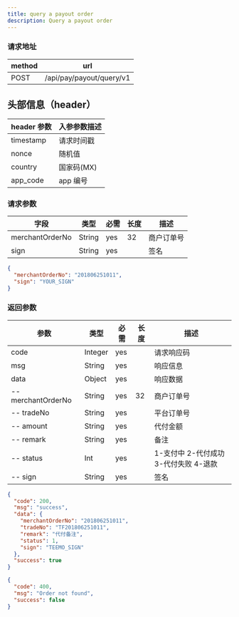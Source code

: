 ```yaml
---
title: query a payout order
description: Query a payout order
---
```


### 请求地址

| method | url                      |
| ------ | ------------------------ |
| POST   | /api/pay/payout/query/v1 |

## 头部信息（header）

| header 参数 | 入参参数描述 |
| ----------- | ------------ |
| timestamp   | 请求时间戳   |
| nonce       | 随机值       |
| country     | 国家码(MX)   |
| app_code    | app 编号     |

### 请求参数

| 字段            | 类型   | 必需 | 长度 | 描述       |
| --------------- | ------ | ---- | ---- | ---------- |
| merchantOrderNo | String | yes  | 32   | 商户订单号 |
| sign            | String | yes  |      | 签名       |

```json title=请求示例
{
  "merchantOrderNo": "201806251011",
  "sign": "YOUR_SIGN"
}
```

### 返回参数

| 参数               | 类型    | 必需 | 长度 | 描述                                  |
| ------------------ | ------- | ---- | ---- | ------------------------------------- |
| code               | Integer | yes  |      | 请求响应码                            |
| msg                | String  | yes  |      | 响应信息                              |
| data               | Object  | yes  |      | 响应数据                              |
| -- merchantOrderNo | String  | yes  | 32   | 商户订单号                            |
| -- tradeNo         | String  | yes  |      | 平台订单号                            |
| -- amount          | String  | yes  |      | 代付金额                              |
| -- remark          | String  | yes  |      | 备注                                  |
| -- status          | Int     | yes  |      | 1-支付中 2-代付成功 3-代付失败 4-退款 |
| -- sign            | String  | yes  |      | 签名                                  |

```json title=返回示例
{
  "code": 200,
  "msg": "success",
  "data": {
    "merchantOrderNo": "201806251011",
    "tradeNo": "TF201806251011",
    "remark": "代付备注",
    "status": 1,
    "sign": "TEEMO_SIGN"
  },
  "success": true
}
```

```json title=订单不存在返回示例
{
  "code": 400,
  "msg": "Order not found",
  "success": false
}
```
